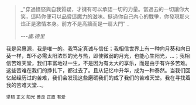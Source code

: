 > _"穿過憤怒與自我質疑，才擁有可以承認一切的力量。當過去的一切讓你大笑，這時你便可以品嘗這魔力的滋味。挺過你自己內心的戰爭，你發現那火焰正是激情本身。前方不是高牆而是一扇大門” _
> 
> _---盧.德里_

我是梁惠源，我是唯一的。我笃定真诚与信任；我相信世界上有一种向月葵和向日葵一样，却不必需太阳浓烈的光与热，即使微弱的月光，也能心生阳光，...；我相信苦难天堂，我们丰富地过一生，不是因为有太大的享乐，而是由于有许多苦难。这些苦难在我们的挣扎下，都过去了。且从记忆中升华，成为一种泰然。当我们回忆起经历过的苦难，我们会发现这些磨砺我们的成了我们的苦难天堂。我在寻找着我的苦难天堂...。


`坚韧` `正义`  `阳光`  `善良`  `正直`  `有爱`
